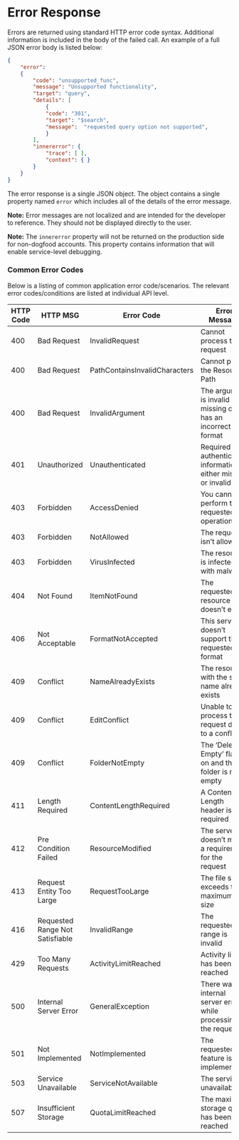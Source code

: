 ﻿# Error Response

Errors are returned using standard HTTP error code syntax. Additional
information is included in the body of the failed call. An example of a full
JSON error body is listed below:

```json
{
	"error":
	{
		"code": "unsupported_func",
		"message": "Unsupported functionality",
		"target": "query",
		"details": [
			{
			"code": "301",
			"target": "$search",
			"message":  "requested query option not supported",
			}
		],
		"innererror": {
			"trace": [ ],
			"context": { }
		}
	}
}
```

The error response is a single JSON object. The object contains a single
property named `error` which includes all of the details of the error message.

**Note:** Error messages are not localized and are intended for the developer
to reference. They should not be displayed directly to the user.

**Note:** The `innererror` property will not be returned on the production side
for non-dogfood accounts. This property contains information that will enable
service-level debugging.

### Common Error Codes

Below is a listing of common application error code/scenarios. The relevant
error codes/conditions are listed at individual API level.


HTTP Code | HTTP MSG                        | Error Code                    | Error Message
--------- | ------------------------------- | ----------------------------- | ----------------
400       | Bad Request                     | InvalidRequest                | Cannot process the request
400       | Bad Request                     | PathContainsInvalidCharacters | Cannot parse the Resource Path
400       | Bad Request                     | InvalidArgument               | The argument is invalid or missing or has an incorrect format
401       | Unauthorized                    | Unauthenticated               | Required authentication information  is either missing or invalid
403       | Forbidden                       | AccessDenied                  | You cannot perform the requested operation
403       | Forbidden                       | NotAllowed                    | The request isn’t allowed
403       | Forbidden                       | VirusInfected                 | The resource is infected with malware
404       | Not Found                       | ItemNotFound                  | The requested resource doesn’t exist
406       | Not Acceptable                  | FormatNotAccepted             | This service doesn’t support the requested format
409       | Conflict                        | NameAlreadyExists             | The resource with the same name already exists
409       | Conflict                        | EditConflict                  | Unable to process the request due to a conflict
409       | Conflict                        | FolderNotEmpty                | The ‘Delete If Empty’ flag is on and the folder is not empty
411       | Length Required                 | ContentLengthRequired         | A Content-Length header is required
412       | Pre Condition Failed            | ResourceModified              | The server doesn’t meet a requirement for the request
413       | Request Entity Too Large        | RequestTooLarge               | The file size exceeds the maximum size
416       | Requested Range Not Satisfiable | InvalidRange                  | The requested range is invalid
429       | Too Many Requests               | ActivityLimitReached          | Activity limit has been reached
500       | Internal Server Error           | GeneralException              | There was an internal server error while processing the request
501       | Not Implemented                 | NotImplemented                | The requested feature isn’t implemented
503       | Service Unavailable             | ServiceNotAvailable           | The service is unavailable
507       | Insufficient Storage            | QuotaLimitReached             | The maximum storage quota has been reached
